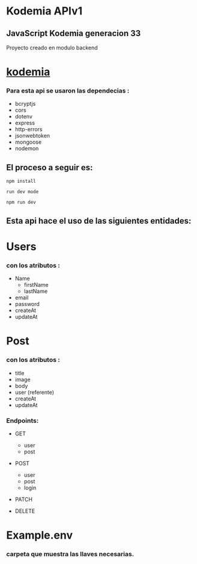 # Kodemia APIv1

## JavaScript Kodemia generacion 33

Proyecto creado en modulo backend 

# [kodemia](thhp://kodemia.mx)

### Para esta api se usaron las dependecias :

- bcryptjs
- cors
- dotenv
- express
- http-errors
- jsonwebtoken
- mongoose
- nodemon

## El proceso a seguir es:

```
npm install
```

```
run dev mode
```

```
npm run dev
```

## Esta api hace el uso de las siguientes entidades:
 
# Users 

### con los atributos :


- Name
  - firstName
  - lastName
- email
- password
- createAt 
- updateAt



# Post

### con los atributos :

- title
- image
- body
- user (referente)
- createAt 
- updateAt


### Endpoints:

- GET
  - user
  - post

- POST 
  - user
  - post 
  - login
- PATCH
- DELETE

# Example.env

### carpeta que muestra las llaves necesarias.




